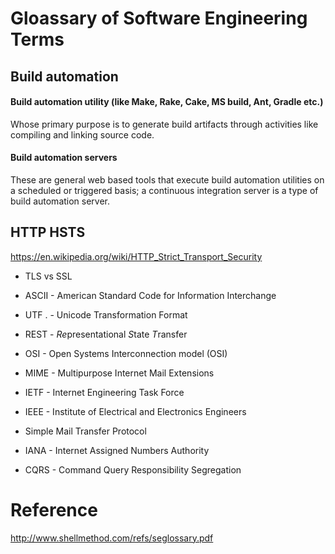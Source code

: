 # Gloassary of Software Engineering Terms

## Build automation

#### Build automation utility (like Make, Rake, Cake, MS build, Ant, Gradle etc.)

Whose primary purpose is to generate build artifacts through activities like compiling and linking source code.

#### Build automation servers

These are general web based tools that execute build automation utilities on a scheduled or triggered basis; a continuous integration server is a type of build automation server.


##  HTTP HSTS 

https://en.wikipedia.org/wiki/HTTP_Strict_Transport_Security

- TLS vs SSL


- ASCII - American Standard Code for Information Interchange
- UTF . - Unicode Transformation Format
- REST  - *Re*presentational *S*tate *T*ransfer
- OSI - Open Systems Interconnection model (OSI)
- MIME - Multipurpose Internet Mail Extensions
- IETF - Internet Engineering Task Force
- IEEE - Institute of Electrical and Electronics Engineers
- Simple Mail Transfer Protocol
- IANA - Internet Assigned Numbers Authority
- CQRS - Command Query Responsibility Segregation

# Reference

http://www.shellmethod.com/refs/seglossary.pdf

